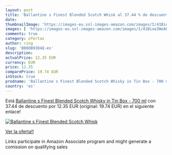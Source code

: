 ```yaml
---
layout: post
title: 'Ballantine s Finest Blended Scotch Whisk al 37.44 % de descuento'
date: 
thumbnailImage: 'https://images-eu.ssl-images-amazon.com/images/I/41BioeZWeAL._SL200_.jpg'
images: [ 'https://images-eu.ssl-images-amazon.com/images/I/41BioeZWeAL._SL200_.jpg' ]
comments: true
category: ofertas
author: ring
slug: 'B00OB93D4Q-es'
description:
actualPrice: 12.35 EUR
currency: EUR
price: 12.35
comparePrice: 19.74 EUR
inStock: true
prodname: 'Ballantine s Finest Blended Scotch Whisky in Tin Box - 700 ml'
country: 'es'
---
```


Está [Ballantine s Finest Blended Scotch Whisky in Tin Box - 700 ml](https://www.amazon.es/dp/B00OB93D4Q/?tag=tolees-21) con 37.44 de descuento por 12.35 EUR (original: 19.74 EUR) en el siguiente enlace!

[![Ballantine s Finest Blended Scotch Whisk](https://images-eu.ssl-images-amazon.com/images/I/41BioeZWeAL._SL200_.jpg)](https://www.amazon.es/dp/B00OB93D4Q/?tag=tolees-21)

[Ver la oferta!!](https://www.amazon.es/dp/B00OB93D4Q/?tag=tolees-21)

Links participate in Amazon Associate program and might generate a comission on qualifying sales


